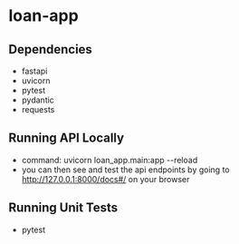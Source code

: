 # loan-app

## Dependencies

* fastapi
* uvicorn
* pytest
* pydantic
* requests

## Running API Locally

* command: uvicorn loan_app.main:app --reload
* you can then see and test the api endpoints by going to http://127.0.0.1:8000/docs#/ on your browser

## Running Unit Tests

* pytest